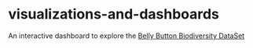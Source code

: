 # visualizations-and-dashboards
An interactive dashboard to explore the [Belly Button Biodiversity DataSet](http://robdunnlab.com/projects/belly-button-biodiversity/)
